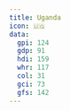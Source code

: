 ```yaml
---
title: Uganda
icon: 🇺🇬
data:
  gpi: 124
  gdp: 91
  hdi: 159
  whr: 117
  col: 31
  gci: 73
  gfs: 142
---
```

